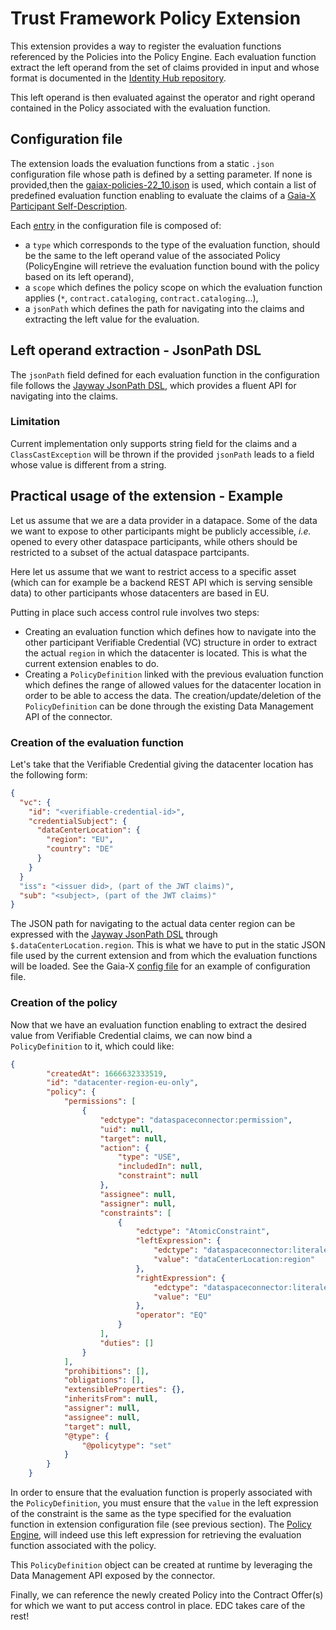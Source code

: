 # Trust Framework Policy Extension

This extension provides a way to register the evaluation functions referenced by the Policies into the Policy Engine. Each evaluation function
extract the left operand from the set of claims provided in input and whose format is documented in the [Identity Hub repository](https://github.com/eclipse-dataspaceconnector/IdentityHub/tree/main/docs/developer/decision-records/2022-07-01-get-claims).

This left operand is then evaluated against the operator and right operand contained in the Policy associated with the evaluation function. 

## Configuration file

The extension loads the evaluation functions from a static `.json` configuration file whose path is defined by a setting parameter. 
If none is provided,then the [gaiax-policies-22_10.json](src/main/resources/gaiax-policies-22_10.json) is used, which contain a list of predefined
evaluation function enabling to evaluate the claims of a [Gaia-X Participant Self-Description](https://gaia-x.gitlab.io/technical-committee/federation-services/data-exchange/dewg/#ontologies-for-data-exchange).

Each [entry](src/main/java/org/eclipse/edc/trustframework/policy/seeding/model/PolicyEntry.java) in the configuration file is composed of:
- a `type` which corresponds to the type of the evaluation function, should be the same to the left operand value of the associated Policy (PolicyEngine will retrieve the 
evaluation function bound with the policy based on its left operand),
- a `scope` which defines the policy scope on which the evaluation function applies (`*`, `contract.cataloging`, `contract.cataloging`...),
- a `jsonPath` which defines the path for navigating into the claims and extracting the left value for the evaluation.

## Left operand extraction - JsonPath DSL

The `jsonPath` field defined for each evaluation function in the configuration file follows the [Jayway JsonPath DSL](https://github.com/json-path/JsonPath),
which provides a fluent API for navigating into the claims.

### Limitation 

Current implementation only supports string field for the claims and a `ClassCastException` will be thrown if the provided `jsonPath` leads 
to a field whose value is different from a string.

## Practical usage of the extension - Example

Let us assume that we are a data provider in a datapace. Some of the data we want to expose to other participants might be publicly accessible, 
_i.e._ opened to every other dataspace participants, while others
should be restricted to a subset of the actual dataspace partcipants. 

Here let us assume that we want to restrict access to a specific asset (which can for example be a backend REST API which is serving sensible data) 
to other participants whose datacenters are based in EU. 

Putting in place such access control rule involves two steps:
- Creating an evaluation function which defines how to navigate into the other participant Verifiable Credential (VC) 
structure in order to extract the actual `region` in which the datacenter is located. This is what the current extension enables to do.
- Creating a `PolicyDefinition` linked with the previous evaluation function which defines the range of allowed values for 
the datacenter location in order to be able to access the data. The creation/update/deletion of the `PolicyDefinition` can be done 
through the existing Data Management API of the connector.

### Creation of the evaluation function

Let's take that the Verifiable Credential giving the datacenter location has the following form: 

```json
{
  "vc": {
    "id": "<verifiable-credential-id>",
    "credentialSubject": {
      "dataCenterLocation": {
        "region": "EU",
        "country": "DE"
      }
    }
  }
  "iss": "<issuer did>, (part of the JWT claims)",
  "sub": "<subject>, (part of the JWT claims)"
}
```

The JSON path for navigating to the actual data center region can be expressed with the [Jayway JsonPath DSL](https://github.com/json-path/JsonPath)
through `$.dataCenterLocation.region`. This is what we have to put in the static JSON file used by the current extension and 
from which the evaluation functions will be loaded. See the Gaia-X [config file](src/main/resources/gaiax-policies-22_10.json) for an example of configuration file.

### Creation of the policy

Now that we have an evaluation function enabling to extract the desired value from Verifiable Credential claims, we can now bind a `PolicyDefinition`
to it, which could like:

```json
{
        "createdAt": 1666632333519,
        "id": "datacenter-region-eu-only",
        "policy": {
            "permissions": [
                {
                    "edctype": "dataspaceconnector:permission",
                    "uid": null,
                    "target": null,
                    "action": {
                        "type": "USE",
                        "includedIn": null,
                        "constraint": null
                    },
                    "assignee": null,
                    "assigner": null,
                    "constraints": [
                        {
                            "edctype": "AtomicConstraint",
                            "leftExpression": {
                                "edctype": "dataspaceconnector:literalexpression",
                                "value": "dataCenterLocation:region"
                            },
                            "rightExpression": {
                                "edctype": "dataspaceconnector:literalexpression",
                                "value": "EU"
                            },
                            "operator": "EQ"
                        }
                    ],
                    "duties": []
                }
            ],
            "prohibitions": [],
            "obligations": [],
            "extensibleProperties": {},
            "inheritsFrom": null,
            "assigner": null,
            "assignee": null,
            "target": null,
            "@type": {
                "@policytype": "set"
            }
        }
    }
```

In order to ensure that the evaluation function is properly associated with the `PolicyDefinition`, you must ensure that the 
`value` in the left expression of the constraint is the same as the type specified for the evaluation function in extension configuration file (see previous section).
The [Policy Engine](https://github.com/eclipse-dataspaceconnector/DataSpaceConnector/blob/main/core/common/policy-engine/src/main/java/org/eclipse/edc/policy/engine/PolicyEngineImpl.java),
will indeed use this left expression for retrieving the evaluation function associated with the policy.

This `PolicyDefinition` object can be created at runtime by leveraging the Data Management API exposed by the connector.

Finally, we can reference the newly created Policy into the Contract Offer(s) for which we want to put access control in place. 
EDC takes care of the rest!